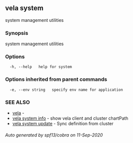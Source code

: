 ## vela system

system management utilities

### Synopsis

system management utilities

### Options

```
  -h, --help   help for system
```

### Options inherited from parent commands

```
  -e, --env string   specify env name for application
```

### SEE ALSO

* [vela](vela.md)	 - 
* [vela system info](vela_system_info.md)	 - show vela client and cluster chartPath
* [vela system update](vela_system_update.md)	 - Sync definition from cluster

###### Auto generated by spf13/cobra on 11-Sep-2020
